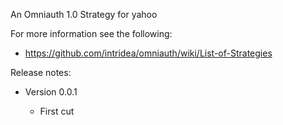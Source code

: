An Omniauth 1.0 Strategy for yahoo

For more information see the following:

 * https://github.com/intridea/omniauth/wiki/List-of-Strategies

Release notes:

 * Version 0.0.1

   - First cut
